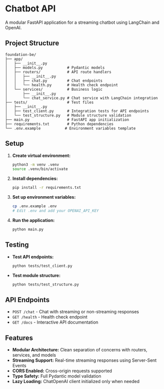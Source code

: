 # Chatbot API

A modular FastAPI application for a streaming chatbot using LangChain and OpenAI.

## Project Structure

```
foundation-be/
├── app/
│   ├── __init__.py
│   ├── models.py           # Pydantic models
│   ├── routers/            # API route handlers
│   │   ├── __init__.py
│   │   ├── chat.py         # Chat endpoints
│   │   └── health.py       # Health check endpoint
│   └── services/           # Business logic
│       ├── __init__.py
│       └── chat_service.py # Chat service with LangChain integration
├── tests/                  # Test files
│   ├── __init__.py
│   ├── test_client.py      # Integration tests for API endpoints
│   └── test_structure.py   # Module structure validation
├── main.py                 # FastAPI app initialization
├── requirements.txt        # Python dependencies
└── .env.example           # Environment variables template
```

## Setup

1. **Create virtual environment:**
   ```bash
   python3 -m venv .venv
   source .venv/bin/activate
   ```

2. **Install dependencies:**
   ```bash
   pip install -r requirements.txt
   ```

3. **Set up environment variables:**
   ```bash
   cp .env.example .env
   # Edit .env and add your OPENAI_API_KEY
   ```

4. **Run the application:**
   ```bash
   python main.py
   ```

## Testing

- **Test API endpoints:**
  ```bash
  python tests/test_client.py
  ```

- **Test module structure:**
  ```bash
  python tests/test_structure.py
  ```

## API Endpoints

- `POST /chat` - Chat with streaming or non-streaming responses
- `GET /health` - Health check endpoint
- `GET /docs` - Interactive API documentation

## Features

- **Modular Architecture:** Clean separation of concerns with routers, services, and models
- **Streaming Support:** Real-time streaming responses using Server-Sent Events
- **CORS Enabled:** Cross-origin requests supported
- **Type Safety:** Full Pydantic model validation
- **Lazy Loading:** ChatOpenAI client initialized only when needed